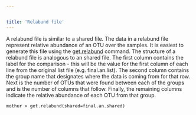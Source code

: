```yaml
---


title: 'Relabund file'
---
```

A relabund file is similar to a shared file. The data in a relabund file
represent relative abundance of an OTU over the samples. It is easiest
to generate this file using the [get.relabund](get.relabund)
command. The structure of a relabund file is analogous to an shared
file. The first column contains the label for the comparison - this will
be the value for the first column of each line from the original list
file (e.g. final.an.list). The second column contains the group name
that designates where the data is coming from for that row. Next is the
number of OTUs that were found between each of the groups and is the
number of columns that follow. Finally, the remaining columns indicate
the relative abundance of each OTU from that group.

    mothur > get.relabund(shared=final.an.shared)
